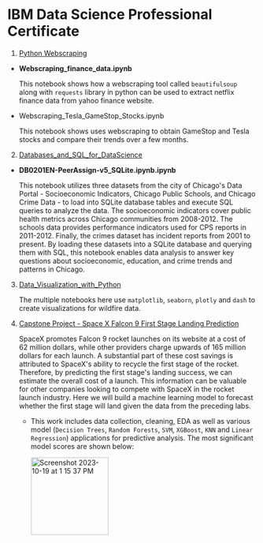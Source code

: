 # IBM Data Science Professional Certificate 

1. [Python Webscraping](Python_Webscraping)
  - **Webscraping_finance_data.ipynb**

    This notebook shows how a webscraping tool called `beautifulsoup` along with `requests` library in python can be used to extract netflix finance data from yahoo finance website.

  - Webscraping_Tesla_GameStop_Stocks.ipynb

    This notebook shows uses webscraping to obtain GameStop and Tesla stocks and compare their trends over a few months.
   

  2. [Databases_and_SQL_for_DataScience](Databases_and_SQL_for_DS/week5/DB0201EN-PeerAssign-v5_SQLite.ipynb)
   - **DB0201EN-PeerAssign-v5_SQLite.ipynb.ipynb**
     
     This notebook utilizes three datasets from the city of Chicago's Data Portal - Socioeconomic Indicators, Chicago Public Schools, and Chicago Crime Data - to load into SQLite            database tables and execute SQL queries to analyze the data. The socioeconomic indicators cover public health metrics across Chicago communities from 2008-2012. The schools data        provides performance indicators used for CPS reports in 2011-2012. Finally, the crimes dataset has incident reports from 2001 to present. By loading these datasets into a SQLite        database and querying them with SQL, this notebook enables data analysis to answer key questions about socioeconomic, education, and crime trends and patterns in Chicago.

  3. [Data_Visualization_with_Python](Data_Visualization_with_python)

     The multiple notebooks here use `matplotlib`, `seaborn`, `plotly` and `dash` to create visualizations for wildfire data.

  4. [Capstone Project - Space X Falcon 9 First Stage Landing Prediction](DS_capstone)

     SpaceX promotes Falcon 9 rocket launches on its website at a cost of 62 million dollars, while other providers charge upwards of 165 million dollars for each launch. A substantial      part of these cost savings is attributed to SpaceX's ability to recycle the first stage of the rocket. Therefore, by predicting the first stage's landing success, we can estimate       the overall cost of a launch. This information can be valuable for other companies looking to compete with SpaceX in the rocket launch industry. Here we will build a machine            learning model to forecast whether the first stage will land given the data from the preceding labs.

     - This work includes data collection, cleaning, EDA as well as various model (`Decision Trees`, `Random Forests`, `SVM`, `XGBoost`, `KNN` and `Linear Regression`) applications for         predictive analysis. The most significant model scores are shown below:

       <img width="157" alt="Screenshot 2023-10-19 at 1 15 37 PM" src="https://github.com/amanpkaur/IBM-course/assets/13006152/7f236851-e362-433b-b645-c5015071a7b1">

       

        
